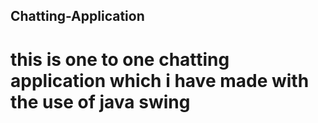 ## Chatting-Application
# this is one to one chatting application which i have made with the use of java swing
